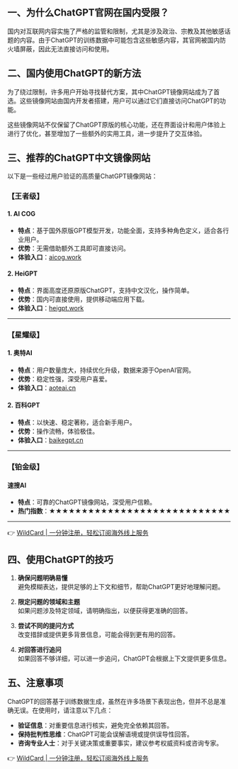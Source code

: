 ## 一、为什么ChatGPT官网在国内受限？

国内对互联网内容实施了严格的监管和限制，尤其是涉及政治、宗教及其他敏感话题的内容。由于ChatGPT的训练数据中可能包含这些敏感内容，其官网被国内防火墙屏蔽，因此无法直接访问和使用。

## 二、国内使用ChatGPT的新方法

为了绕过限制，许多用户开始寻找替代方案，其中ChatGPT镜像网站成为了首选。这些镜像网站由国内开发者搭建，用户可以通过它们直接访问ChatGPT的功能。

这些镜像网站不仅保留了ChatGPT原版的核心功能，还在界面设计和用户体验上进行了优化，甚至增加了一些额外的实用工具，进一步提升了交互体验。

## 三、推荐的ChatGPT中文镜像网站

以下是一些经过用户验证的高质量ChatGPT镜像网站：

### 【王者级】

#### 1. AI COG
- **特点**：基于国外原版GPT模型开发，功能全面，支持多种角色定义，适合各行业用户。
- **优势**：无需借助额外工具即可直接访问。
- **体验入口**：[aicog.work](#)

#### 2. HeiGPT
- **特点**：界面高度还原原版ChatGPT，支持中文汉化，操作简单。
- **优势**：国内可直接使用，提供移动端应用下载。
- **体验入口**：[heigpt.work](#)

---

### 【星耀级】

#### 1. 奥特AI
- **特点**：用户数量庞大，持续优化升级，数据来源于OpenAI官网。
- **优势**：稳定性强，深受用户喜爱。
- **体验入口**：[aoteai.cn](#)

#### 2. 百科GPT
- **特点**：以快速、稳定著称，适合新手用户。
- **优势**：操作流畅，体验极佳。
- **体验入口**：[baikegpt.cn](#)

---

### 【铂金级】

#### 速搜AI
- **特点**：可靠的ChatGPT镜像网站，深受用户信赖。
- **热门指数**：★★★★★★★★★★★★★★★★★★★★★★★★★★★★

---

👉 [WildCard | 一分钟注册，轻松订阅海外线上服务](https://bit.ly/bewildcard)

## 四、使用ChatGPT的技巧

1. **确保问题明确易懂**  
   避免模糊表达，提供足够的上下文和细节，帮助ChatGPT更好地理解问题。

2. **限定问题的领域和主题**  
   如果问题涉及特定领域，请明确指出，以便获得更准确的回答。

3. **尝试不同的提问方式**  
   改变措辞或提供更多背景信息，可能会得到更有用的回答。

4. **对回答进行追问**  
   如果回答不够详细，可以进一步追问，ChatGPT会根据上下文提供更多信息。

## 五、注意事项

ChatGPT的回答基于训练数据生成，虽然在许多场景下表现出色，但并不总是准确无误。在使用时，请注意以下几点：

- **验证信息**：对重要信息进行核实，避免完全依赖其回答。
- **保持批判性思维**：ChatGPT可能会误解语境或提供误导性回答。
- **咨询专业人士**：对于关键决策或重要事实，建议参考权威资料或咨询专家。

👉 [WildCard | 一分钟注册，轻松订阅海外线上服务](https://bit.ly/bewildcard)